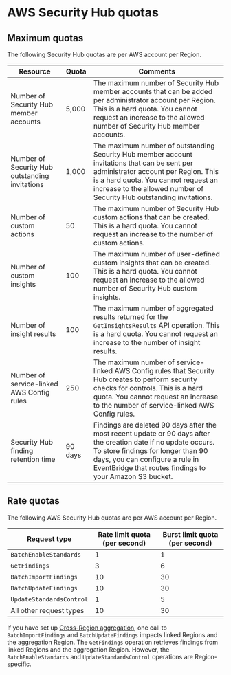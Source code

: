 # AWS Security Hub quotas<a name="securityhub_limits"></a>

## Maximum quotas<a name="maximum_quotas"></a>

The following Security Hub quotas are per AWS account per Region\.


|  Resource  |  Quota  |  Comments  | 
| --- | --- | --- | 
|  Number of Security Hub member accounts  |  5,000  |  The maximum number of Security Hub member accounts that can be added per administrator account per Region\. This is a hard quota\. You cannot request an increase to the allowed number of Security Hub member accounts\.  | 
|  Number of Security Hub outstanding invitations  |  1,000  |  The maximum number of outstanding Security Hub member account invitations that can be sent per administrator account per Region\. This is a hard quota\. You cannot request an increase to the allowed number of Security Hub outstanding invitations\.  | 
|  Number of custom actions  |  50  |  The maximum number of Security Hub custom actions that can be created\. This is a hard quota\. You cannot request an increase to the number of custom actions\.  | 
|  Number of custom insights  |  100  |  The maximum number of user\-defined custom insights that can be created\. This is a hard quota\. You cannot request an increase to the allowed number of Security Hub custom insights\.  | 
|  Number of insight results  |  100  |  The maximum number of aggregated results returned for the `GetInsightsResults` API operation\. This is a hard quota\. You cannot request an increase to the number of insight results\.  | 
|  Number of service\-linked AWS Config rules  |  250  |  The maximum number of service\-linked AWS Config rules that Security Hub creates to perform security checks for controls\. This is a hard quota\. You cannot request an increase to the number of service\-linked AWS Config rules\.  | 
|  Security Hub finding retention time  |  90 days  |  Findings are deleted 90 days after the most recent update or 90 days after the creation date if no update occurs\. To store findings for longer than 90 days, you can configure a rule in EventBridge that routes findings to your Amazon S3 bucket\.  | 

## Rate quotas<a name="rate_quotas"></a>

The following AWS Security Hub quotas are per AWS account per Region\.


|  Request type  |  Rate limit quota \(per second\)  |  Burst limit quota \(per second\)  | 
| --- | --- | --- | 
|  `BatchEnableStandards`  |  1  |  1  | 
|  `GetFindings`  |  3  |  6  | 
|  `BatchImportFindings`  |  10  |  30  | 
|  `BatchUpdateFindings`  |  10  |  30  | 
|  `UpdateStandardsControl`  |  1  |  5  | 
|  All other request types  |  10  |  30  | 

If you have set up [Cross\-Region aggregation](finding-aggregation.md), one call to `BatchImportFindings` and `BatchUpdateFindings` impacts linked Regions and the aggregation Region\. The `GetFindings` operation retrieves findings from linked Regions and the aggregation Region\. However, the `BatchEnableStandards` and `UpdateStandardsControl` operations are Region\-specific\.